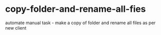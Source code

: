 # copy-folder-and-rename-all-fies
automate manual task - make a copy of folder and rename all files as per new client
